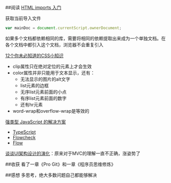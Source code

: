 ##阅读
[HTML imports 入门](http://web.jobbole.com/82065/)

获取当前导入文件

```javascript
var mainDoc = document.currentScript.ownerDocument;
```

如果多个文档都依赖相同的库，需要将相同的依赖提取出来成为一个单独文档。在各个文档中都引入这个文档，浏览器不会重复引入

[12个你未必知道的CSS小知识](http://www.kuqin.com/shuoit/20150203/344705.html)

- clip属性只在绝对定位的元素上才会生效
- color属性并非只能用于文本显示，还有：
    - 无法显示的图片的alt文字
    - list元素的边框
    - 无序list元素前面的小点
    - 有序list元素前面的数字
    - 还有hr元素
- word-wrap和overflow-wrap是等效的

[强类型 JavaScript 的解决方案](http://www.ruanyifeng.com/blog/2015/02/strong-typing-javascript.html)

- [TypeScript](http://www.typescriptlang.org/)
- [Flowcheck](http://gcanti.github.io/flowcheck/)
- [Flow](http://flowtype.org/)

[谈谈UI架构设计的演化](http://weibo.com/p/1001603808855434892996)：原来对于MVC的理解一直不正确，涨姿势了

##收获
看了一章《Pro Git》和一章《程序员思维修炼》

##感想
多思考，绝大多数问题自己都能够解决
